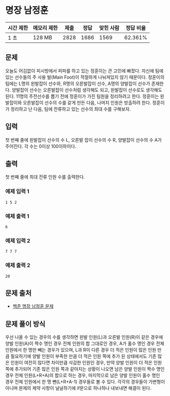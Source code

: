 # 명장 남정훈
 
|시간 제한|	메모리 제한|	제출|	정답|	맞힌 사람|	정답 비율|
|-|-|-|-|-|-|
|1 초|	128 MB|	2828|	1686|	1569|	62.361%|

## 문제

오늘도 어김없이 피시방에서 피파를 하고 있는 정훈이는 큰 고민에 빠졌다. 자신에 팀에 있는 선수들의 주 사용 발(Main Foot)이 적절하게 나눠져있지 않기 때문이다. 정훈이의 팀에는 L명의 왼발잡이 선수와, R명의 오른발잡이 선수, A명의 양발잡이 선수가 존재한다. 양발잡이 선수는 오른발잡이 선수처럼 생각해도 되고, 왼발잡이 선수로도 생각해도 된다. 11명의 주전선수를 뽑기 전에 정훈이가 가진 팀원을 정리하려고 한다. 정훈이는 왼발잡이와 오른발잡이 선수의 수를 같게 만든 다음, 나머지 인원은 방출하려 한다. 정훈이가 정리하고 난 다음, 팀에 잔류하고 있는 선수의 최대 수를 구해보자.

## 입력

첫 번째 줄에 왼발잡이 선수의 수 L, 오른발 잡이 선수의 수 R, 양발잡이 선수의 수 A가 주어진다. 각 수는 0이상 100이하이다.

## 출력

첫 번째 줄에 최대 잔류 인원 수를 출력한다.

### 예제 입력 1 

```
1 5 2
```

### 예제 출력 1 

```
6
```

### 예제 입력 2 

```
7 7 7
```

### 예제 출력 2 

```
20
```

## 문제 출처

- [백준 명장 남정훈 문제](https://www.acmicpc.net/problem/15734)

## 문제 풀이 방식

 우선 나올 수 있는 경우의 수를 생각하면 왼발 인원(L)과 오른발 인원(R)이 같은 경우에 양발 인원(A)이 짝수 명인 경우 전체 인원의 합 그대로인 경우, A가 홀수 명인 경우 전체 인원에서 한 명만 빼는 경우가 있으며, L과 R이 다른 경우 더 적은 인원이 많은 인원 만큼 필요하기에 양발 인원이 부족한 만큼 더 적은 인원 쪽에 추가 된 상태에서도 기존 많은 인원이 여전히 많다면 차이만큼 삭감한 인원인 경우, 만약 양발 인원이 더 적은 인원 쪽에 추가되어 기존 많은 인원 쪽과 같아지는 상황이 나오면 남은 양발 인원이 짝수 명인 경우 전체 인원(L+R+A)의 합으로 하는 경우, 마지막으로 남은 양발 인원이 홀수 명인 경우 전체 인원에서 한 명 뺀(L+R+A-1) 경우들로 볼 수 있다. 각각의 경우들이 가변형이 아니며 문제의 제약 사항이 널널하기에 if문으로 하나하나 내보내면 해결이 된다.
 